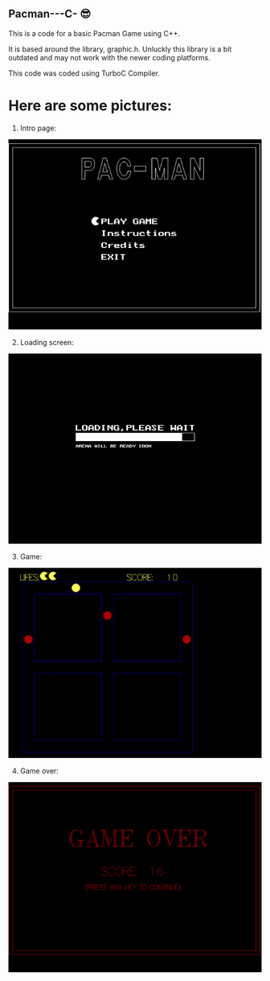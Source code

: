 ## Pacman---C-  :sunglasses:

This is a code for a basic Pacman Game using C++.

It is based around the library, graphic.h. Unluckly this library is a bit outdated and may not work with the newer coding platforms.

This code was coded using TurboC Compiler.

# Here are some pictures:   
1. Intro page:

  ![Intro page](Imgs/Game3.png)

2. Loading screen:

  ![Loading screen](Imgs/Game5.png)
  
3. Game:

 ![Game](Imgs/Game1.png) 
 
4. Game over:

  ![Game over](Imgs/Game2.png)
